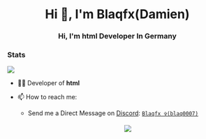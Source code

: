 <h1 align="center">Hi 👋, I'm Blaqfx(Damien)</h1>
<h3 align="center">Hi, I'm html Developer In Germany</h3>

### Stats
[![](https://github-readme-stats.vercel.app/api?username=littxle&theme=dracula&count_private=true&show_icons=true&hide=contribs)](https://github.com/littxle)



- 🧑‍💻 Developer of **html**

- 📫 How to reach me:
  
   - Send me a Direct Message on [Discord](https://discord.com): [`Blaqfx ✞(blaq0007)`](https://discord.com/users/905779397557116949) 
  
     <center> 
       <a href='https://discord.gg/[VAR8sutF]([https://discord.gg/GM9mcK9s2W](https://discord.gg/XWCjHV5rCW))'> 
         <img src="https://discord.c99.nl/widget/theme-2/905779397557116949.png" style='padding: 5px'> 
       </a> 














